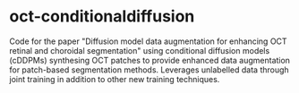 # oct-conditionaldiffusion
Code for the paper "Diffusion model data augmentation for enhancing OCT retinal and choroidal segmentation" using conditional diffusion models (cDDPMs) synthesing OCT patches to provide enhanced data augmentation for patch-based segmentation methods. Leverages unlabelled data through joint training in addition to other new training techniques.
